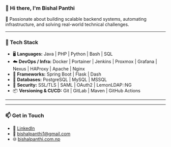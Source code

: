 ### 👋 Hi there, I'm Bishal Panthi

🚀 Passionate about building scalable backend systems, automating infrastructure, and solving real-world technical challenges.

---

### 🧰 Tech Stack

- 🖥️ **Languages:** Java | PHP | Python | Bash | SQL
- ☁️ **DevOps / Infra:** Docker | Portainer | Jenkins | Proxmox | Grafana | Nexus | HAProxy | Apache | Nginx
- 🧩 **Frameworks:** Spring Boot | Flask | Dash
- 💾 **Databases:** PostgreSQL | MySQL | MSSQL
- 🔐 **Security:** SSL/TLS | SAML | OAuth2 | LemonLDAP::NG
- 📦 **Versioning & CI/CD:** Git | GitLab | Maven | GitHub Actions

---

---

### 📫 Get in Touch

- 💼 [LinkedIn](https://www.linkedin.com/in/panthibishal/)  
- 📧 bishalpanthi1@gmail.com
- 🌐 [bishalpanthi.com.np](http://bishalpanthi.com.np)
